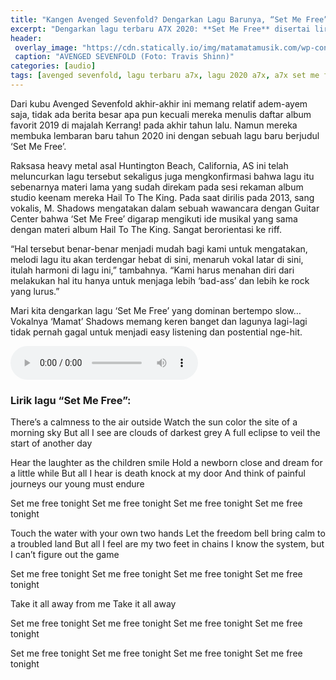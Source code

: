 ```yaml
---
title: "Kangen Avenged Sevenfold? Dengarkan Lagu Barunya, “Set Me Free” Di Sini!"
excerpt: "Dengarkan lagu terbaru A7X 2020: **Set Me Free** disertai lirik"
header:
 overlay_image: "https://cdn.statically.io/img/matamatamusik.com/wp-content/uploads/2020/01/A7X-1024x576.jpg"
 caption: "AVENGED SEVENFOLD (Foto: Travis Shinn)"
categories: [audio]
tags: [avenged sevenfold, lagu terbaru a7x, lagu 2020 a7x, a7x set me free]
---
```

Dari kubu Avenged Sevenfold akhir-akhir ini memang relatif adem-ayem saja, tidak ada berita besar apa pun kecuali mereka menulis daftar album favorit 2019 di majalah Kerrang! pada akhir tahun lalu. Namun mereka membuka lembaran baru tahun 2020 ini dengan sebuah lagu baru berjudul ‘Set Me Free’.

Raksasa heavy metal asal Huntington Beach, California, AS ini telah meluncurkan lagu tersebut sekaligus juga mengkonfirmasi bahwa lagu itu sebenarnya materi lama yang sudah direkam pada sesi rekaman album studio keenam mereka Hail To The King. Pada saat dirilis pada 2013, sang vokalis, M. Shadows mengatakan dalam sebuah wawancara dengan Guitar Center bahwa ‘Set Me Free’ digarap mengikuti ide musikal yang sama dengan materi album Hail To The King. Sangat berorientasi ke riff.

“Hal tersebut benar-benar menjadi mudah bagi kami untuk mengatakan, melodi lagu itu akan terdengar hebat di sini, menaruh vokal latar di sini, itulah harmoni di lagu ini,” tambahnya. “Kami harus menahan diri dari melakukan hal itu hanya untuk menjaga lebih ‘bad-ass’ dan lebih ke rock yang lurus.”

Mari kita dengarkan lagu ‘Set Me Free’ yang dominan bertempo slow… Vokalnya ‘Mamat’ Shadows memang keren banget dan lagunya lagi-lagi tidak pernah gagal untuk menjadi easy listening dan postential nge-hit.

<div class="align-center">
<audio controls>
  <source src="/assets/audio/AvengedSevenfold-SetMeFree.mp3" type="audio/mpeg">
Your browser does not support the audio element.
</audio>
</div>

### Lirik lagu “Set Me Free”:

There’s a calmness to the air outside
Watch the sun color the site of a morning sky
But all I see are clouds of darkest grey
A full eclipse to veil the start of another day

Hear the laughter as the children smile
Hold a newborn close and dream for a little while
But all I hear is death knock at my door
And think of painful journeys our young must endure

Set me free tonight
Set me free tonight
Set me free tonight
Set me free tonight

Touch the water with your own two hands
Let the freedom bell bring calm to a troubled land
But all I feel are my two feet in chains
I know the system, but I can’t figure out the game

Set me free tonight
Set me free tonight
Set me free tonight
Set me free tonight

Take it all away from me
Take it all away

Set me free tonight
Set me free tonight
Set me free tonight
Set me free tonight

Set me free tonight
Set me free tonight
Set me free tonight
Set me free tonight
